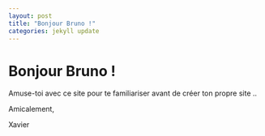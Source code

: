 ```yaml
---
layout: post
title: "Bonjour Bruno !"
categories: jekyll update
---
```


# Bonjour Bruno !

Amuse-toi avec ce site pour te familiariser avant de créer ton propre site ..

Amicalement,

Xavier
